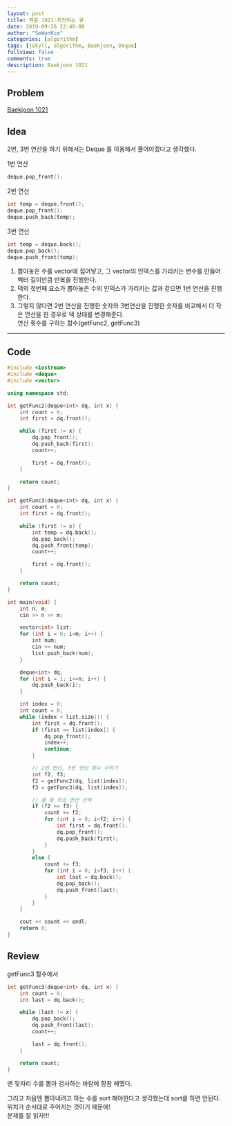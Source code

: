 ```yaml
---
layout: post
title: 백준 1021:회전하는 큐
date: 2019-09-26 22:40:00
author: "SeWonKim"
categories: [algorithm]
tags: [jekyll, algorithm, Baekjoon, Deque]
fullview: false
comments: true
description: Baekjoon 1021
---
```


## Problem

[Baekjoon 1021](https://www.acmicpc.net/problem/1021)

## Idea

2번, 3번 연산을 하기 위해서는 Deque 를 이용해서 풀어야겠다고 생각했다.

1번 연산

```cpp
deque.pop_front();
```

2번 연산

```cpp
int temp = deque.front();
deque.pop_front();
deque.push_back(temp);
```

3번 연산

```cpp
int temp = deque.back();
deque.pop_back();
deque.push_front(temp);
```

1. 뽑아놓은 수를 vector에 집어넣고, 그 vector의 인덱스를 가리키는 변수를 만들어 벡터 길이만큼 반복을 진행한다.
2. 덱의 첫번째 요소가 뽑아놓은 수의 인덱스가 가리키는 값과 같으면 1번 연산을 진행한다.
3. 그렇지 않다면 2번 연산을 진행한 숫자와 3번연산을 진행한 숫자를 비교해서 더 작은 연산을 한 경우로 덱 상태를 변경해준다.  
   연산 횟수를 구하는 함수(getFunc2, getFunc3)

---

## Code

```cpp
#include <iostream>
#include <deque>
#include <vector>

using namespace std;

int getFunc2(deque<int> dq, int x) {
	int count = 0;
	int first = dq.front();

	while (first != x) {
		dq.pop_front();
		dq.push_back(first);
		count++;

		first = dq.front();
	}

	return count;
}

int getFunc3(deque<int> dq, int x) {
	int count = 0;
	int first = dq.front();

	while (first != x) {
		int temp = dq.back();
		dq.pop_back();
		dq.push_front(temp);
		count++;

		first = dq.front();
	}

	return count;
}

int main(void) {
	int n, m;
	cin >> n >> m;

	vector<int> list;
	for (int i = 0; i<m; i++) {
		int num;
		cin >> num;
		list.push_back(num);
	}

	deque<int> dq;
	for (int i = 1; i<=n; i++) {
		dq.push_back(i);
	}

	int index = 0;
	int count = 0;
	while (index < list.size()) {
		int first = dq.front();
		if (first == list[index]) {
			dq.pop_front();
			index++;
			continue;
		}

		// 2번 연산, 3번 연산 횟수 구하기
		int f2, f3;
		f2 = getFunc2(dq, list[index]);
		f3 = getFunc3(dq, list[index]);

		// 둘 중 최소 연산 선택
		if (f2 <= f3) {
			count += f2;
			for (int i = 0; i<f2; i++) {
				int first = dq.front();
				dq.pop_front();
				dq.push_back(first);
			}
		}
		else {
			count += f3;
			for (int i = 0; i<f3; i++) {
				int last = dq.back();
				dq.pop_back();
				dq.push_front(last);
			}
		}
	}

	cout << count << endl;
	return 0;
}

```

## Review

getFunc3 함수에서

```cpp
int getFunc3(deque<int> dq, int x) {
	int count = 0;
	int last = dq.back();

	while (last != x) {
		dq.pop_back();
		dq.push_front(last);
		count++;

		last = dq.front();
	}

	return count;
}
```

맨 뒷자리 수를 뽑아 검사하는 바람에 함참 헤맸다.

그리고 처음엔 뽑아내려고 하는 수를 sort 해야한다고 생각했는데 sort를 하면 안된다. 위치가 순서대로 주어지는 것이기 때문에!  
문제를 잘 읽자!!!
